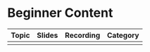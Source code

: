
# Beginner Content


| Topic | Slides | Recording | Category |
| --- | --- | --- | --- |
|  |  |  |  |